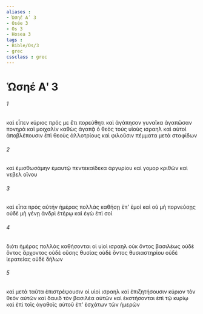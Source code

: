 ```yaml
---
aliases : 
- Ὡσηέ Αʹ 3
- Osée 3
- Os 3
- Hosea 3
tags : 
- Bible/Os/3
- grec
cssclass : grec
---
```


# Ὡσηέ Αʹ 3

###### 1
καὶ εἶπεν κύριος πρός με ἔτι πορεύθητι καὶ ἀγάπησον γυναῖκα ἀγαπῶσαν πονηρὰ καὶ μοιχαλίν καθὼς ἀγαπᾷ ὁ θεὸς τοὺς υἱοὺς ισραηλ καὶ αὐτοὶ ἀποβλέπουσιν ἐπὶ θεοὺς ἀλλοτρίους καὶ φιλοῦσιν πέμματα μετὰ σταφίδων
###### 2
καὶ ἐμισθωσάμην ἐμαυτῷ πεντεκαίδεκα ἀργυρίου καὶ γομορ κριθῶν καὶ νεβελ οἴνου
###### 3
καὶ εἶπα πρὸς αὐτήν ἡμέρας πολλὰς καθήσῃ ἐπ' ἐμοὶ καὶ οὐ μὴ πορνεύσῃς οὐδὲ μὴ γένῃ ἀνδρὶ ἑτέρῳ καὶ ἐγὼ ἐπὶ σοί
###### 4
διότι ἡμέρας πολλὰς καθήσονται οἱ υἱοὶ ισραηλ οὐκ ὄντος βασιλέως οὐδὲ ὄντος ἄρχοντος οὐδὲ οὔσης θυσίας οὐδὲ ὄντος θυσιαστηρίου οὐδὲ ἱερατείας οὐδὲ δήλων
###### 5
καὶ μετὰ ταῦτα ἐπιστρέψουσιν οἱ υἱοὶ ισραηλ καὶ ἐπιζητήσουσιν κύριον τὸν θεὸν αὐτῶν καὶ δαυιδ τὸν βασιλέα αὐτῶν καὶ ἐκστήσονται ἐπὶ τῷ κυρίῳ καὶ ἐπὶ τοῖς ἀγαθοῖς αὐτοῦ ἐπ' ἐσχάτων τῶν ἡμερῶν
